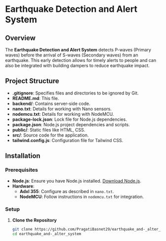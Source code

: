 # Earthquake Detection and Alert System

## Overview

The **Earthquake Detection and Alert System** detects P-waves (Primary waves) before the arrival of S-waves (Secondary waves) from an earthquake. This early detection allows for timely alerts to people and can also be integrated with building dampers to reduce earthquake impact.

## Project Structure

- **.gitignore**: Specifies files and directories to be ignored by Git.
- **README.md**: This file.
- **backend/**: Contains server-side code.
- **nano.txt**: Details for working with Nano sensors.
- **nodemcu.txt**: Details for working with NodeMCU.
- **package-lock.json**: Lock file for Node.js dependencies.
- **package.json**: Node.js project dependencies and scripts.
- **public/**: Static files like HTML, CSS.
- **src/**: Source code for the application.
- **tailwind.config.js**: Configuration file for Tailwind CSS.

## Installation

### Prerequisites

- **Node.js**: Ensure you have Node.js installed. [Download Node.js](https://nodejs.org/).
- **Hardware**: 
  - **Adxl 355**: Configure as described in `nano.txt`.
  - **NodeMCU**: Follow instructions in `nodemcu.txt` for integration.

### Setup

1. **Clone the Repository**

   ```bash
   git clone https://github.com/PragatiBasnet29/earthquake_and-_alter_system.git
   cd earthquake_and-_alter_system
